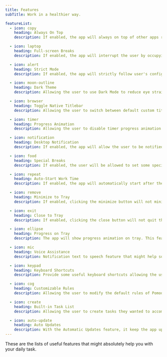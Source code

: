 ```yaml
---
title: Features
subTitle: Work in a healthier way.

featureList:
  - icon: copy
    heading: Always On Top
    description: If enabled, the app will always on top of other apps running on user's Operating System.

  - icon: laptop
    heading: Full-screen Breaks
    description: If enabled, the app will interrupt the user by occupying the whole screen so that the user will be force to take a break.

  - icon: alert
    heading: Strict Mode
    description: If enabled, the app will strictly follow user's configuration and prevent the user from resetting, pausing and skipping the timer when it has started.

  - icon: moon-outline
    heading: Dark Theme
    description: Allowing the user to use Dark Mode to reduce eye strain and improves visibility for user with low vision and those who are sensitive to bright light.

  - icon: browser
    heading: Toggle Native Titlebar
    description: Allowing the user to switch between default custom titlebar to a native one and vice versa. This feature is useful for some users especially to those who don't like the default custom titlebar.

  - icon: timer
    heading: Progress Animation
    description: Allowing the user to disable timer progress animation to reduce the CPU usage to the app least required. It is really useful for some people.

  - icon: notification
    heading: Desktop Notification
    description: If enabled, the app will allow the user to be notified from time to time. Notification property is divided into 3 types NONE, NORMAL and EXTRA.

  - icon: food
    heading: Special Breaks
    description: If enabled, the user will be allowed to set some special time when the user really need to take a break.

  - icon: repeat
    heading: Auto-Start Work Time
    description: If enabled, the app will automatically start after the timer ends. It is useful when the user did not want to always start the timer manually from time to time.

  - icon: remove
    heading: Minimize to Tray
    description: If enabled, clicking the minimize button will not minimize the app. It will be hidden and being send to Tray instead of minimizing on the Taskbar.

  - icon: exit
    heading: Close to Tray
    description: If enabled, clicking the close button will not quit the app. It will be hidden and being send to Tray instead of closing and quitting the app.

  - icon: ellipse
    heading: Progress on Tray
    description: The app will show progress animation on tray. This feature can be activate if Minimize to Tray of Close to Tray is enabled. Useful when the timer is being hidden.

  - icon: mic
    heading: Voice Assistance
    description: Notification text to speech feature that might help some users if enabled.

  - icon: keypad
    heading: Keyboard Shortcuts
    description: Provide some useful keyboard shortcuts allowing the user to use the app conveniently.

  - icon: cog
    heading: Customizable Rules
    description: Allowing the user to modify the default rules of Pomodoro Principle to fit on their personal preference.

  - icon: create
    heading: Built-in Task List
    description: Allowing the user to create tasks they wanted to accomplish and enable them to mark a particular task as done showing some accomplishments.

  - icon: auto-update
    heading: Auto Updates
    description: With the Automatic Updates feature, it keep the app up to date with the latest updates and enhancements. User no longer have to search for critical updates; it delivers them directly to the computer.
---
```


These are the lists of useful features that might absolutely help you with your daily task.
